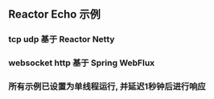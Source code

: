 

## Reactor Echo 示例
### tcp udp 基于 Reactor Netty
### websocket http 基于 Spring WebFlux
### 所有示例已设置为单线程运行, 并延迟1秒钟后进行响应





